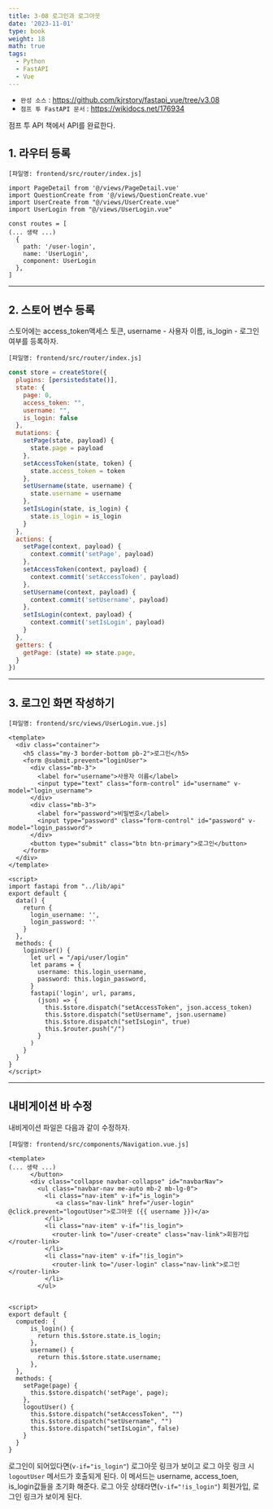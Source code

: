 ```yaml
---
title: 3-08 로그인과 로그아웃
date: '2023-11-01'
type: book
weight: 18
math: true
tags:
  - Python
  - FastAPI
  - Vue
---
```


- `완성 소스` : https://github.com/kjrstory/fastapi_vue/tree/v3.08
- `점프 투 FastAPI 문서` : https://wikidocs.net/176934


점프 투 API 책에서 API를 완료한다.

## 1. 라우터 등록


`[파일명: frontend/src/router/index.js]`
```javascript{hl_line=[4,"9-13"]}
import PageDetail from '@/views/PageDetail.vue'
import QuestionCreate from '@/views/QuestionCreate.vue'
import UserCreate from "@/views/UserCreate.vue"
import UserLogin from "@/views/UserLogin.vue"

const routes = [
(... 생략 ...)
  {
    path: '/user-login',
    name: 'UserLogin',
    component: UserLogin
  },
]
```

---
## 2. 스토어 변수 등록


스토어에는 access_token액세스 토큰, username - 사용자 이름, is_login - 로그인 여부를 등록하자.

`[파일명: frontend/src/router/index.js]`
```javascript
const store = createStore({
  plugins: [persistedstate()],
  state: {
    page: 0,
    access_token: "",
    username: "",
    is_login: false 
  },
  mutations: {
    setPage(state, payload) {
      state.page = payload
    },
    setAccessToken(state, token) {
      state.access_token = token
    },
    setUsername(state, username) {
      state.username = username
    },
    setIsLogin(state, is_login) {
      state.is_login = is_login
    }
  },
  actions: {
    setPage(context, payload) {
      context.commit('setPage', payload)
    },
    setAccessToken(context, payload) {
      context.commit('setAccessToken', payload)
    },
    setUsername(context, payload) {
      context.commit('setUsername', payload)
    },
    setIsLogin(context, payload) {
      context.commit('setIsLogin', payload)
    }
  },
  getters: {
    getPage: (state) => state.page,
  }
})
```
---
## 3. 로그인 화면 작성하기

`[파일명: frontend/src/views/UserLogin.vue.js]`
```vue
<template>
  <div class="container">
    <h5 class="my-3 border-bottom pb-2">로그인</h5>
    <form @submit.prevent="loginUser">
      <div class="mb-3">
        <label for="username">사용자 이름</label>
        <input type="text" class="form-control" id="username" v-model="login_username">
      </div>
      <div class="mb-3">
        <label for="password">비밀번호</label>
        <input type="password" class="form-control" id="password" v-model="login_password">
      </div>
      <button type="submit" class="btn btn-primary">로그인</button>
    </form>
  </div>
</template>

<script>
import fastapi from "../lib/api"
export default {
  data() {
    return {
      login_username: '',
      login_password: ''
    }
  },
  methods: {
    loginUser() {
      let url = "/api/user/login"
      let params = {
        username: this.login_username,
        password: this.login_password,
      }
      fastapi('login', url, params,
        (json) => {
          this.$store.dispatch("setAccessToken", json.access_token)
          this.$store.dispatch("setUsername", json.username)
          this.$store.dispatch("setIsLogin", true)
          this.$router.push("/")
        }
      )
    }
  }
}
</script>
```


---
## 내비게이션 바 수정


내비게이션 파일은 다음과 같이 수정하자.

`[파일명: frontend/src/components/Navigation.vue.js]`
```vue{hl_line=["6-17","20-26","33-35"]}
<template>
(... 생략 ...)
      </button>
      <div class="collapse navbar-collapse" id="navbarNav">
        <ul class="navbar-nav me-auto mb-2 mb-lg-0">
          <li class="nav-item" v-if="is_login">
             <a class="nav-link" href="/user-login" @click.prevent="logoutUser">로그아웃 ({{ username }})</a>
          </li>
          <li class="nav-item" v-if="!is_login">
            <router-link to="/user-create" class="nav-link">회원가입</router-link>
          </li>  
          <li class="nav-item" v-if="!is_login">  
            <router-link to="/user-login" class="nav-link">로그인</router-link>
          </li>
        </ul>


<script>
export default {
  computed: {
      is_login() {
        return this.$store.state.is_login;
      },
      username() {
        return this.$store.state.username;
      },
  },
  methods: {
    setPage(page) {
      this.$store.dispatch('setPage', page);
    },
    logoutUser() {
      this.$store.dispatch("setAccessToken", "")
      this.$store.dispatch("setUsername", "")
      this.$store.dispatch("setIsLogin", false)
    }
  }
}
```

로그인이 되어있다면(`v-if="is_login"`) 로그아웃 링크가 보이고 로그 아웃 링크 시 `logoutUser` 메서드가 호출되게 된다. 이 메서드는 username, access_toen, is_login값들을 초기화 해준다. 
로그 아웃 상태라면(`v-if="!is_login"`) 회원가입, 로그인 링크가 보이게 된다.
